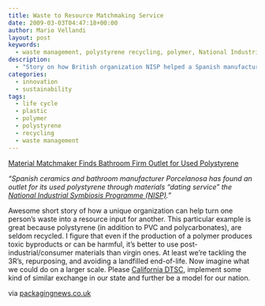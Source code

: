 ```yaml
---
title: Waste to Resource Matchmaking Service
date: 2009-03-03T04:47:18+00:00
author: Mario Vellandi
layout: post
keywords:
  - waste management, polystyrene recycling, polymer, National Industrial Symbiosis Programme, supplier exchange, waste recycling
description:
  - "Story on how British organization NISP helped a Spanish manufacturer find used polystyrene for packaging, by connecting them to a firm who tossed it away. Great example of turning someone's waste into another person's material resource"
categories:
  - innovation
  - sustainability
tags:
  - life cycle
  - plastic
  - polymer
  - polystyrene
  - recycling
  - waste management
---
```

<a rel="nofollow" href="http://www.packagingnews.co.uk/RSS/Environment/News/886446/Material-matchmaker-finds-bathroom-firm-outlet-used-polystyrene/">Material Matchmaker Finds Bathroom Firm Outlet for Used Polystyrene</a>

*&#8220;Spanish ceramics and bathroom manufacturer Porcelanosa has found an outlet for its used polystyrene through materials &#8220;dating service&#8221; the <a href="http://www.nisp.org.uk/">National Industrial Symbiosis Programme (NISP)</a>.&#8221;*

Awesome short story of how a unique organization can help turn one person&#8217;s waste into a resource input for another. This particular example is great because polystyrene (in addition to PVC and polycarbonates), are seldom recycled. I figure that even if the production of a polymer produces toxic byproducts or can be harmful, it&#8217;s better to use post-industrial/consumer materials than virgin ones. At least we&#8217;re tackling the 3R&#8217;s, repurposing, and avoiding a landfilled end-of-life. Now imagine what we could do on a larger scale. Please [California DTSC](http://www.dtsc.ca.gov/), implement some kind of similar exchange in our state and further be a model for our nation.

via <a rel="nofollow" href="http://www.packagingnews.co.uk/">packagingnews.co.uk</a>
